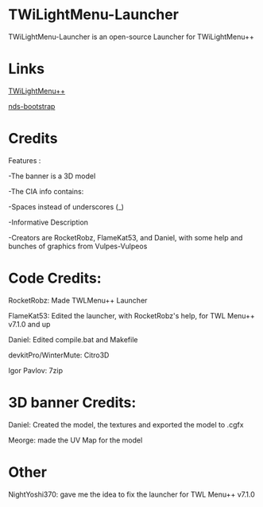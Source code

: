 # TWiLightMenu-Launcher
TWiLightMenu-Launcher is an open-source Launcher for TWiLightMenu++

# Links
[TWiLightMenu++](https://github.com/RocketRobz/TWiLightMenu)

[nds-bootstrap](https://github.com/ahezard/nds-bootstrap)


# Credits

Features :

-The banner is a 3D model

-The CIA info contains:

-Spaces instead of underscores (_)

-Informative Description

-Creators are RocketRobz, FlameKat53, and Daniel, with some help and bunches of graphics from Vulpes-Vulpeos

# Code Credits:

RocketRobz: Made TWLMenu++ Launcher

FlameKat53: Edited the launcher, with RocketRobz's help, for TWL Menu++ v7.1.0 and up

Daniel: Edited compile.bat and Makefile

devkitPro/WinterMute: Citro3D

Igor Pavlov: 7zip

# 3D banner Credits:

Daniel: Created the model, the textures and exported the model to .cgfx

Meorge: made the UV Map for the model

# Other

NightYoshi370: gave me the idea to fix the launcher for TWL Menu++ v7.1.0
